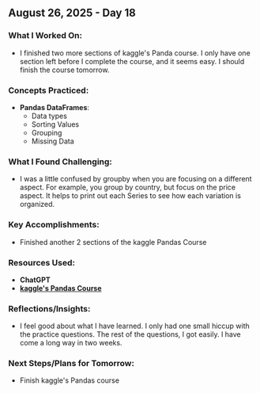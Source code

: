 ## August 26, 2025 - Day 18

### What I Worked On:  
- I finished two more sections of kaggle's Panda course. I only have one section left before I complete the course, and it seems easy. I should finish the course tomorrow. 

### Concepts Practiced:  
- **Pandas DataFrames**: 
    - Data types 
    - Sorting Values
    - Grouping 
    - Missing Data 
       
### What I Found Challenging:  
- I was a little confused by groupby when you are focusing on a different aspect. For example, you group by country, but focus on the price aspect. It helps to print out each Series to see how each variation is organized.  

### Key Accomplishments:  
- Finished another 2 sections of the kaggle Pandas Course
    
### Resources Used:  
- **ChatGPT**
- [**kaggle's Pandas Course**](https://www.kaggle.com/learn/pandas)

### Reflections/Insights:
- I feel good about what I have learned. I only had one small hiccup with the practice questions. The rest of the questions, I got easily. I have come a long way in two weeks. 
  
### Next Steps/Plans for Tomorrow: 
- Finish kaggle's Pandas course 



